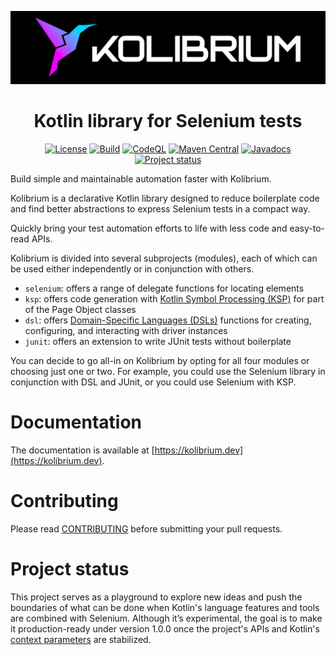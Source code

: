 <div align="center">
<p><img src="https://raw.githubusercontent.com/attila-fazekas/kolibrium/main/assets/kolibrium_logo.png" alt="kolibrium_logo.png"></p>
<h1>Kotlin library for Selenium tests</h1>
<p><a href="https://opensource.org/licenses/Apache-2.0"><img src="https://img.shields.io/badge/License-Apache_2.0-blue.svg" alt="License"></a>
<a href="https://github.com/attila-fazekas/kolibrium/actions/workflows/gradle.yml"><img src="https://github.com/attila-fazekas/kolibrium/actions/workflows/gradle.yml/badge.svg" alt="Build"></a>
<a href="https://github.com/attila-fazekas/kolibrium/actions/workflows/codeql.yml"><img src="https://github.com/attila-fazekas/kolibrium/actions/workflows/codeql.yml/badge.svg" alt="CodeQL"></a>
<a href="https://central.sonatype.com/search?namespace=dev.kolibrium"><img src="https://img.shields.io/maven-central/v/dev.kolibrium/kolibrium-selenium.svg" alt="Maven Central"></a>
<a href="https://javadoc.io/doc/dev.kolibrium/kolibrium-selenium"><img src="https://javadoc.io/badge2/dev.kolibrium/kolibrium-selenium/javadoc.svg" alt="Javadocs"></a>
<a href="https://img.shields.io/badge/Project%20status-Experimental-red.svg"><img src="https://img.shields.io/badge/Project%20status-Experimental-red.svg" alt="Project status"></a></p>
</div>

Build simple and maintainable automation faster with Kolibrium.

Kolibrium is a declarative Kotlin library designed to reduce boilerplate code and find better abstractions to express Selenium tests in a compact way.  

Quickly bring your test automation efforts to life with less code and easy-to-read APIs.  

Kolibrium is divided into several subprojects (modules), each of which can be used either independently or in conjunction with others.

- `selenium`: offers a range of delegate functions for locating elements
- `ksp`: offers code generation with [Kotlin Symbol Processing (KSP)](https://kotlinlang.org/docs/ksp-overview.html) for part of the Page Object classes
- `dsl`: offers [Domain-Specific Languages (DSLs)](https://kotlinlang.org/docs/type-safe-builders.html) functions for creating, configuring, and interacting with driver instances
- `junit`: offers an extension to write JUnit tests without boilerplate

You can decide to go all-in on Kolibrium by opting for all four modules or choosing just one or two. For example, you could use the Selenium library in conjunction with DSL and JUnit, or you could use Selenium with KSP.  

# Documentation

The documentation is available at [https://kolibrium.dev](https://kolibrium.dev).

# Contributing

Please read [CONTRIBUTING](docs/CONTRIBUTING.md) before submitting your pull requests.

# Project status

This project serves as a playground to explore new ideas and push the boundaries of what can be done when Kotlin's language features and tools are combined with Selenium. Although it’s experimental, the goal is to make it production-ready under version 1.0.0 once the project's APIs and Kotlin's [context parameters](https://github.com/Kotlin/KEEP/blob/context-parameters/proposals/context-parameters.md) are stabilized.  
